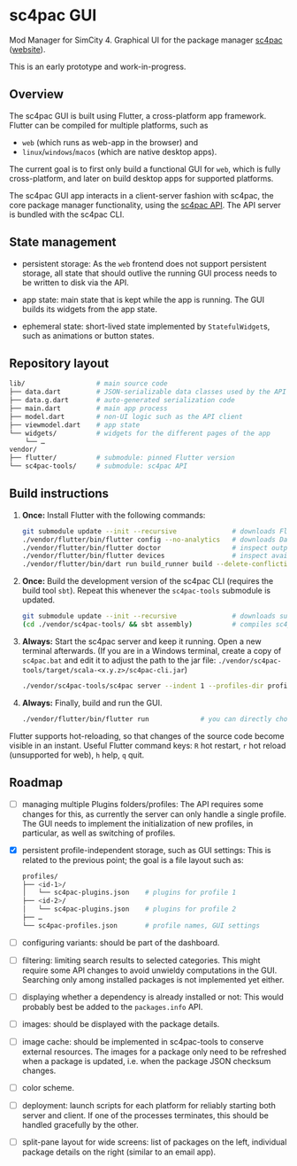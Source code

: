 # sc4pac GUI

Mod Manager for SimCity 4. Graphical UI for the package manager [sc4pac](https://github.com/memo33/sc4pac-tools) ([website](https://memo33.github.io/sc4pac/)).

This is an early prototype and work-in-progress.


## Overview

The sc4pac GUI is built using Flutter, a cross-platform app framework.
Flutter can be compiled for multiple platforms, such as

- `web` (which runs as web-app in the browser) and
- `linux`/`windows`/`macos` (which are native desktop apps).

The current goal is to first only build a functional GUI for `web`, which is fully cross-platform,
and later on build desktop apps for supported platforms.

The sc4pac GUI app interacts in a client-server fashion with sc4pac, the core package manager functionality,
using the [sc4pac API](https://memo33.github.io/sc4pac/#/api).
The API server is bundled with the sc4pac CLI.


## State management

- persistent storage: As the `web` frontend does not support persistent storage,
all state that should outlive the running GUI process needs to be written to disk via the API.

- app state: main state that is kept while the app is running. The GUI builds its widgets from the app state.

- ephemeral state: short-lived state implemented by `StatefulWidget`s, such as animations or button states.


## Repository layout

```sh
lib/                  # main source code
├── data.dart         # JSON-serializable data classes used by the API
├── data.g.dart       # auto-generated serialization code
├── main.dart         # main app process
├── model.dart        # non-UI logic such as the API client
├── viewmodel.dart    # app state
└── widgets/          # widgets for the different pages of the app
    └── …
vendor/
├── flutter/          # submodule: pinned Flutter version
└── sc4pac-tools/     # submodule: sc4pac API
```

## Build instructions

1. **Once:** Install Flutter with the following commands:
   ```sh
   git submodule update --init --recursive              # downloads Flutter repository (~2GB)
   ./vendor/flutter/bin/flutter config --no-analytics   # downloads Dart SDK and deactivates analytics
   ./vendor/flutter/bin/flutter doctor                  # inspect output to check everything is ok
   ./vendor/flutter/bin/flutter devices                 # inspect available devices, e.g. chrome (web) and linux (desktop)
   ./vendor/flutter/bin/dart run build_runner build --delete-conflicting-outputs   # needs to be rerun whenever ./lib/data.dart is modified
   ```

2. **Once:** Build the development version of the sc4pac CLI (requires the build tool `sbt`).
   Repeat this whenever the `sc4pac-tools` submodule is updated.
   ```sh
   git submodule update --init --recursive              # downloads submodule repositories
   (cd ./vendor/sc4pac-tools/ && sbt assembly)          # compiles sc4pac-cli.jar
   ```

3. **Always:** Start the sc4pac server and keep it running. Open a new terminal afterwards.
   (If you are in a Windows terminal, create a copy of `sc4pac.bat` and edit it to adjust the path to the jar file:
   `./vendor/sc4pac-tools/target/scala-<x.y.z>/sc4pac-cli.jar`)
   ```sh
   ./vendor/sc4pac-tools/sc4pac server --indent 1 --profiles-dir profiles
   ```

4. **Always:** Finally, build and run the GUI.
   ```sh
   ./vendor/flutter/bin/flutter run             # you can directly choose a device with `--device-id <id>`
   ```

Flutter supports hot-reloading, so that changes of the source code become visible in an instant.
Useful Flutter command keys: `R` hot restart, `r` hot reload (unsupported for web), `h` help, `q` quit.


## Roadmap

- [ ] managing multiple Plugins folders/profiles:
  The API requires some changes for this, as currently the server can only handle a single profile.
  The GUI needs to implement the initialization of new profiles, in particular, as well as switching of profiles.

- [x] persistent profile-independent storage, such as GUI settings:
  This is related to the previous point; the goal is a file layout such as:
  ```sh
  profiles/
  ├── <id-1>/
  │   └── sc4pac-plugins.json    # plugins for profile 1
  ├── <id-2>/
  │   └── sc4pac-plugins.json    # plugins for profile 2
  ├── …
  └── sc4pac-profiles.json       # profile names, GUI settings
  ```

- [ ] configuring variants: should be part of the dashboard.

- [ ] filtering: limiting search results to selected categories. This might require some API changes to avoid unwieldy computations in the GUI.
  Searching only among installed packages is not implemented yet either.

- [ ] displaying whether a dependency is already installed or not: This would probably best be added to the `packages.info` API.

- [ ] images: should be displayed with the package details.

- [ ] image cache: should be implemented in sc4pac-tools to conserve external resources.
  The images for a package only need to be refreshed when a package is updated, i.e. when the package JSON checksum changes.

- [ ] color scheme.

- [ ] deployment: launch scripts for each platform for reliably starting both server and client.
  If one of the processes terminates, this should be handled gracefully by the other.

- [ ] split-pane layout for wide screens: list of packages on the left, individual package details on the right (similar to an email app).
